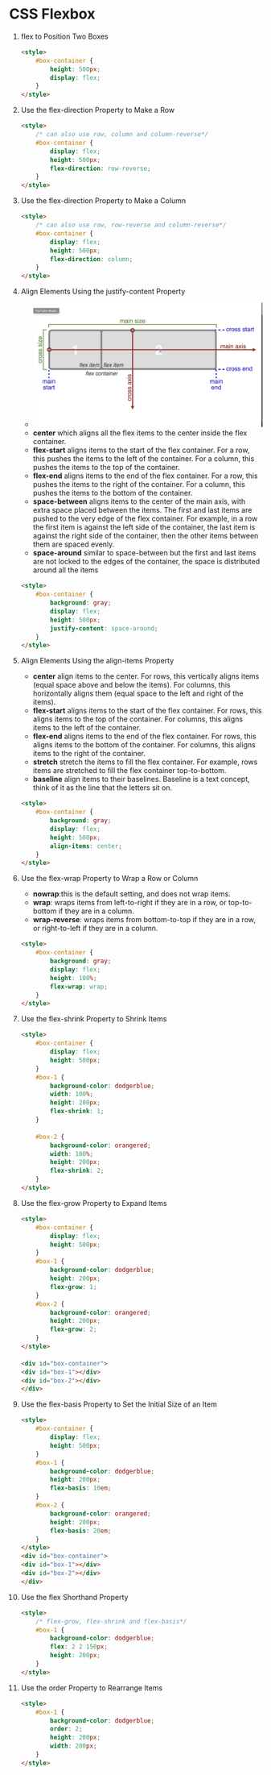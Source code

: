# CSS Flexbox

1. flex to Position Two Boxes

    ```html
    <style>
        #box-container {
            height: 500px;
            display: flex;
        }
    </style>
    ```

1. Use the flex-direction Property to Make a Row

    ```html
    <style>
        /* can also use row, column and column-reverse*/
        #box-container {
            display: flex;
            height: 500px;
            flex-direction: row-reverse;
        }
    </style>
    ```

1. Use the flex-direction Property to Make a Column

    ```html
    <style>
        /* can also use row, row-reverse and column-reverse*/
        #box-container {
            display: flex;
            height: 500px;
            flex-direction: column;
        }
    </style>
    ```

1. Align Elements Using the justify-content Property
    * ![Align axis](pictures/flexAxis.jpg)
    * **center** which aligns all the flex items to the center inside the flex container.
    * **flex-start** aligns items to the start of the flex container. For a row, this pushes the items to the left of the container. For a column, this pushes the items to the top of the container.
    * **flex-end** aligns items to the end of the flex container. For a row, this pushes the items to the right of the container. For a column, this pushes the items to the bottom of the container.
    * **space-between** aligns items to the center of the main axis, with extra space placed between the items. The first and last items are pushed to the very edge of the flex container. For example, in a row the first item is against the left side of the container, the last item is against the right side of the container, then the other items between them are spaced evenly.
    * **space-around** similar to space-between but the first and last items are not locked to the edges of the container, the space is distributed around all the items

    ```html
    <style>
        #box-container {
            background: gray;
            display: flex;
            height: 500px;
            justify-content: space-around;
        }
    </style>
    ```

1. Align Elements Using the align-items Property
    * **center** align items to the center. For rows, this vertically aligns items (equal space above and below the items). For columns, this horizontally aligns them (equal space to the left and right of the items).
    * **flex-start** aligns items to the start of the flex container. For rows, this aligns items to the top of the container. For columns, this aligns items to the left of the container.
    * **flex-end** aligns items to the end of the flex container. For rows, this aligns items to the bottom of the container. For columns, this aligns items to the right of the container.
    * **stretch** stretch the items to fill the flex container. For example, rows items are stretched to fill the flex container top-to-bottom.
    * **baseline** align items to their baselines. Baseline is a text concept, think of it as the line that the letters sit on.

    ```html
    <style>
        #box-container {
            background: gray;
            display: flex;
            height: 500px;
            align-items: center;
        }
    </style>
    ```

1. Use the flex-wrap Property to Wrap a Row or Column
    * **nowrap**:this is the default setting, and does not wrap items.
    * **wrap**: wraps items from left-to-right if they are in a row, or top-to-bottom if they are in a column.
    * **wrap-reverse**:  wraps items from bottom-to-top if they are in a row, or right-to-left if they are in a column.

    ```html
    <style>
        #box-container {
            background: gray;
            display: flex;
            height: 100%;
            flex-wrap: wrap;
        }
    </style>
    ```

1. Use the flex-shrink Property to Shrink Items

    ```html
    <style>
        #box-container {
            display: flex;
            height: 500px;
        }
        #box-1 {
            background-color: dodgerblue;
            width: 100%;
            height: 200px;
            flex-shrink: 1;
        }

        #box-2 {
            background-color: orangered;
            width: 100%;
            height: 200px;
            flex-shrink: 2;
        }
    </style>
    ```

1. Use the flex-grow Property to Expand Items

    ```html
    <style>
        #box-container {
            display: flex;
            height: 500px;
        }
        #box-1 {
            background-color: dodgerblue;
            height: 200px;
            flex-grow: 1;
        }
        #box-2 {
            background-color: orangered;
            height: 200px;
            flex-grow: 2;
        }
    </style>

    <div id="box-container">
    <div id="box-1"></div>
    <div id="box-2"></div>
    </div>
    ```

1. Use the flex-basis Property to Set the Initial Size of an Item

    ```html
    <style>
        #box-container {
            display: flex;
            height: 500px;
        }
        #box-1 {
            background-color: dodgerblue;
            height: 200px;
            flex-basis: 10em;
        }
        #box-2 {
            background-color: orangered;
            height: 200px;
            flex-basis: 20em;
        }
    </style>
    <div id="box-container">
    <div id="box-1"></div>
    <div id="box-2"></div>
    </div>
    ```

1. Use the flex Shorthand Property

    ```html
    <style>
        /* flex-grow, flex-shrink and flex-basis*/
        #box-1 {
            background-color: dodgerblue;
            flex: 2 2 150px;
            height: 200px;
        }
    </style>
    ```

1. Use the order Property to Rearrange Items

    ```html
    <style>
        #box-1 {
            background-color: dodgerblue;
            order: 2;
            height: 200px;
            width: 200px;
        }
    </style>
    ```

